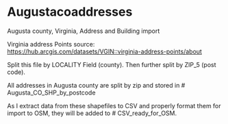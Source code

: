 # Augustacoaddresses
Augusta county, Virginia, Address and Building import

Virginia address Points source: https://hub.arcgis.com/datasets/VGIN::virginia-address-points/about

Split this file by LOCALITY Field (county). Then further split by ZIP_5 (post code).

All addresses in Augusta county are split by zip and stored in # Augusta_CO_SHP_by_postcode

As I extract data from these shapefiles to CSV and properly format them for import to OSM, they will be added to # CSV_ready_for_OSM.
